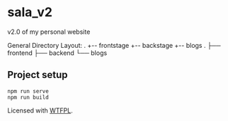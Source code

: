 # sala_v2

v2.0 of my personal website

General Directory Layout:
.
+-- frontstage
+-- backstage
+-- blogs
    .
    ├── frontend
    ├── backend
    └── blogs

## Project setup
```
npm run serve
npm run build
```

Licensed with [WTFPL](http://www.wtfpl.net).
